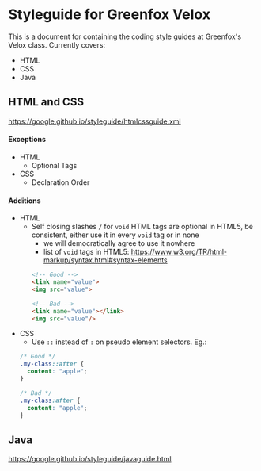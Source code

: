 # Styleguide for Greenfox Velox

This is a document for containing the coding style guides at Greenfox's Velox class.
Currently covers:
- HTML
- CSS
- Java

## HTML and CSS

https://google.github.io/styleguide/htmlcssguide.xml

#### Exceptions
- HTML
    - Optional Tags
- CSS
    - Declaration Order

#### Additions
- HTML
    - Self closing slashes `/` for `void` HTML tags are optional in HTML5, be consistent, either use it in every `void` tag or in none
        - we will democratically agree to use it nowhere
        - list of `void` tags in HTML5: https://www.w3.org/TR/html-markup/syntax.html#syntax-elements
        ```html
        <!-- Good -->
        <link name="value">
        <img src="value">

        <!-- Bad -->
        <link name="value"></link>
        <img src="value"/>
        ```
- CSS
    - Use `::` instead of `:` on pseudo element selectors. Eg.:
    ```css
    /* Good */
    .my-class::after {
      content: "apple";
    }

    /* Bad */
    .my-class:after {
      content: "apple";
    }
    ```
## Java

https://google.github.io/styleguide/javaguide.html
